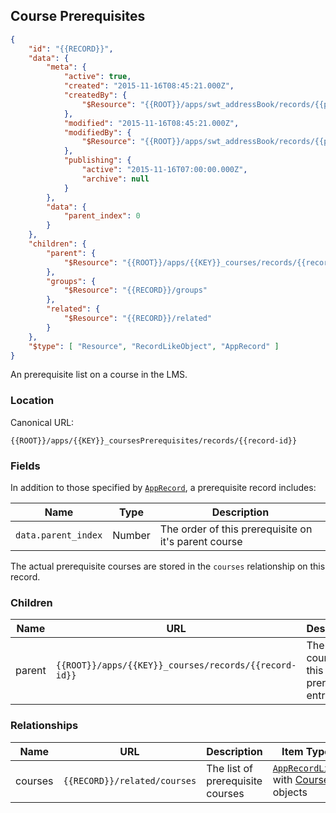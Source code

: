 ## Course Prerequisites

```json
{
	"id": "{{RECORD}}",
	"data": {
		"meta": {
			"active": true,
			"created": "2015-11-16T08:45:21.000Z",
			"createdBy": {
				"$Resource": "{{ROOT}}/apps/swt_addressBook/records/{{person-id}}"
			},
			"modified": "2015-11-16T08:45:21.000Z",
			"modifiedBy": {
				"$Resource": "{{ROOT}}/apps/swt_addressBook/records/{{person-id}}"
			},
			"publishing": {
				"active": "2015-11-16T07:00:00.000Z",
				"archive": null
			}
		},
		"data": {
			"parent_index": 0
		}
	},
	"children": {
		"parent": {
			"$Resource": "{{ROOT}}/apps/{{KEY}}_courses/records/{{record-id}}"
		},
		"groups": {
			"$Resource": "{{RECORD}}/groups"
		},
		"related": {
			"$Resource": "{{RECORD}}/related"
		}
	},
	"$type": [ "Resource", "RecordLikeObject", "AppRecord" ]
}
```

An prerequisite list on a course in the LMS.

### Location

Canonical URL:

``{{ROOT}}/apps/{{KEY}}_coursesPrerequisites/records/{{record-id}}``

### Fields

In addition to those specified by [``AppRecord``](#record-apprecord), a prerequisite record includes:

Name | Type | Description
---- | ---- | -----------
``data.parent_index`` | Number | The order of this prerequisite on it's parent course

The actual prerequisite courses are stored in the ``courses`` relationship on this record.

### Children

Name | URL | Description | Type
---- | ------------- | ----------- | ----
parent | ``{{ROOT}}/apps/{{KEY}}_courses/records/{{record-id}}`` | The parent course for this prerequisite entry | [``AppRecord``](#record-apprecord) of type [Course](#courses)

### Relationships

Name | URL | Description | Item Type
---- | --- | ----------- | ---------
courses | ``{{RECORD}}/related/courses`` | The list of prerequisite courses | [``AppRecordList``](#collection-types) with [Course](#courses) objects

